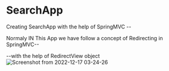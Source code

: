 # SearchApp
Creating SearchApp with the help of  SpringMVC --


Normaly IN This App we have  follow a concept of Redirecting in SpringMVC--

--with the help of RedirectView object
![Screenshot from 2022-12-17 03-24-26](https://user-images.githubusercontent.com/72875884/208195593-1c0ba09a-f1a8-489a-b449-3f519d9b8f63.png)
